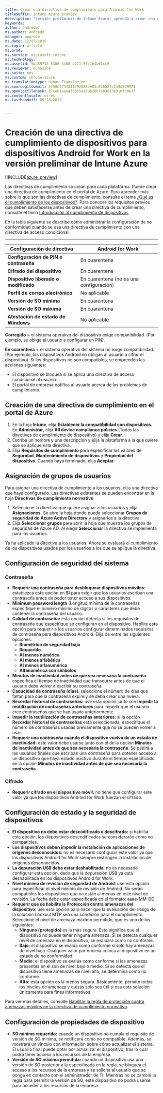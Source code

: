 ```yaml
---
title: Crear una directiva de cumplimiento para Android for Work
titleSuffix: Intune Azure preview
description: "Versión preliminar de Intune Azure: aprenda a crear una directiva de cumplimiento para dispositivos Android for Work."
keywords: 
author: andredm7
ms.author: andredm
manager: angrobe
ms.date: 12/07/2016
ms.topic: article
ms.prod: 
ms.service: microsoft-intune
ms.technology: 
ms.assetid: 9da89713-6306-4468-b211-57cfb4b51cc6
ms.reviewer: muhosabe
ms.suite: ems
ms.custom: intune-azure
ms.translationtype: Human Translation
ms.sourcegitcommit: 3758df744311392528be01c826527c2a9d879975
ms.openlocfilehash: 87ce81aaea38bf5a289b20b7eb3e83e916fc0e3f
ms.contentlocale: es-es
ms.lasthandoff: 05/10/2017


---
```


# <a name="how-to-create-a-device-compliance-policy-for-android-for-work-devices-in-intune-azure-preview"></a>Creación de una directiva de cumplimiento de dispositivos para dispositivos Android for Work en la versión preliminar de Intune Azure


[!INCLUDE[azure_preview](../includes/azure_preview.md)]

Las directivas de cumplimiento se crean para cada plataforma.  Puede crear una directiva de cumplimiento en el portal de Azure. Para aprender más sobre lo que son las directivas de cumplimiento, consulte el tema [¿Qué es el cumplimiento de los dispositivos?](what-is-device-compliance.md). Para conocer los requisitos previos que deben satisfacerse antes de crear una directiva de cumplimiento, consulte el tema [Introducción al cumplimiento de dispositivos](get-started-with-device-compliance.md).

En la tabla siguiente se describe cómo administrar la configuración de no conformidad cuando se usa una directiva de cumplimiento con una directiva de acceso condicional.

--------------------------

|**Configuración de directiva**| **Android for Work** |
| --- | --- |
| **Configuración de PIN o contraseña** |  En cuarentena |
| **Cifrado del dispositivo** |  En cuarentena |
| **Dispositivo liberado o modificado** | En cuarentena (no es una configuración) |
| **Perfil de correo electrónico** | No aplicable |
| **Versión de SO mínima** | En cuarentena |
| **Versión de SO máxima** | En cuarentena |
| **Atestación de estado de Windows** |No aplicable |

**Corregido** = el sistema operativo del dispositivo exige compatibilidad. (Por ejemplo, se obliga al usuario a configurar un PIN).

**En cuarentena** = el sistema operativo del sistema no exige compatibilidad. (Por ejemplo, los dispositivos Android no obligan al usuario a cifrar el dispositivo). Si los dispositivos no son compatibles, se emprenden las acciones siguientes:

- El dispositivo se bloquea si se aplica una directiva de acceso condicional al usuario.
- El portal de empresa notifica al usuario acerca de los problemas de cumplimiento.

## <a name="create-a-compliance-policy-in-the-azure-portal"></a>Creación de una directiva de cumplimiento en el portal de Azure

1. En la hoja **Intune**, elija **Establecer la compatibilidad con dispositivos**. En **Administrar**, elija **All device compliance policies** (Todas las directivas de cumplimiento de dispositivo) y elija **Crear**.
2. Escriba un nombre y una descripción y elija la plataforma a la que quiere que se aplique esta directiva.
3. Elija **Requisitos de cumplimiento** para especificar los valores de **Seguridad**, **Mantenimiento de dispositivos** y **Propiedad del dispositivo**. Cuando haya terminado, elija **Aceptar**.

<!--- 4. Choose **Actions for noncompliance** to say what actions should happen when a device is determined as noncompliant with this policy.
5. In the **Actions for noncompliance** blade, choose **Add** to create a new action.  The action parameters blade allows you to specify the action, email recipients that should receive the notification in addition to the user of the device, and the content of the notification that you want to send.
6. The message template option allows you to create several custom emails depending on when the action is set to take. For example, you can create a message for notifications that are sent for the first time and a different message for final warning before access is blocked. The custom messages that you create can be used for all your device compliance policy.
7. Specify the **Grace period** which determines when that action to take place.  For example, you may want to send a notification as soon as the device is evaluated as noncompliant, but allow some time before enforcing the conditional access policy to block access to company resources like SharePoint online.
8. Choose **Add** to finish creating the action.
9. You can create multiple actions and the sequence in which they should occur. Choose **Ok** when you are finished creating all the actions.--->

## <a name="assign-user-groups"></a>Asignación de grupos de usuarios

Para asignar una directiva de cumplimiento a los usuarios, elija una directiva que haya configurado. Las directivas existentes se pueden encontrar en la hoja **Directivas de cumplimiento normativo**.

1. Seleccione la directiva que quiere asignar a los usuarios y elija **Asignaciones**. Se abre la hoja donde puede seleccionar **Grupos de seguridad de Azure Active Directory** y asignarlos a la directiva.
2. Elija **Seleccionar grupos** para abrir la hoja que muestra los grupos de seguridad de Azure AD.  Al elegir **Seleccionar** la directiva se implementa para los usuarios.

Ya ha aplicado la directiva a los usuarios.  Ahora se evaluará el cumplimiento de los dispositivos usados por los usuarios a los que se aplique la directiva.

<!--- ##  Compliance policy settings--->

## <a name="system-security-settings"></a>Configuración de seguridad del sistema

### <a name="password"></a>Contraseña

- **Requerir una contraseña para desbloquear dispositivos móviles:** establezca esta opción en **Sí** para exigir que los usuarios escriban una contraseña antes de poder tener acceso a sus dispositivos.
- **Minimum password length** (Longitud mínima de la contraseña): especifique el número mínimo de dígitos o caracteres que debe contener la contraseña del usuario.
- **Calidad de contraseña:** esta opción detecta si los requisitos de contraseña que especifique se configuran en el dispositivo. Habilite esta opción para requerir a los usuarios configurar determinados requisitos de contraseña para dispositivos Android. Elija de entre las siguientes opciones:
  - **Biométrico de seguridad baja**
  - **Requerido**
  - **Al menos numérica**
  - **Al menos alfabética**
  - **Al menos alfanumérica**
  - **Alfanumérica con símbolos**
- **Minutos de inactividad antes de que sea necesaria la contraseña**: especifica el tiempo de inactividad que transcurre antes de que el usuario deba volver a escribir su contraseña.
- **Caducidad de contraseña (días)**: seleccione el número de días que faltan para que la contraseña expire y se deba crear una nueva.
- **Recordar historial de contraseñas:** use esta opción junto con **Impedir la reutilización de contraseñas anteriores** para impedir que el usuario cree contraseñas que se han usado anteriormente.
- **Impedir la reutilización de contraseñas anteriores:** si la opción **Recordar historial de contraseñas** está seleccionada, especifique el número de contraseñas usadas previamente que no se pueden volver a usar.
- **Requerir una contraseña cuando el dispositivo vuelva de un estado de inactividad:** este valor debe usarse junto con el de la opción **Minutos de inactividad antes de que sea necesaria la contraseña**. Se pedirá a los usuarios finales que escriban una contraseña para obtener acceso a un dispositivo que haya estado inactivo durante el tiempo especificado en la opción **Minutos de inactividad antes de que sea necesaria la contraseña**.


### <a name="encryption"></a>Cifrado

- **Requerir cifrado en el dispositivo móvil:** no tiene que configurar este valor ya que los dispositivos Android for Work fuerzan el cifrado.


## <a name="device-health-and-security-settings"></a>Configuración de estado y la seguridad de dispositivos

- **El dispositivo no debe estar descodificado o descifrado:** si habilita esta opción, los dispositivos descodificados se considerarán como no compatibles.
- **Los dispositivos deben impedir la instalación de aplicaciones de orígenes desconocidos:** no es necesario configurar este valor ya que los dispositivos Android for Work siempre restringen la instalación de orígenes desconocidos. .
- **La depuración USB debe estar deshabilitada**: no es necesario configurar esta opción, dado que la depuración USB ya está deshabilitada en los dispositivos Android for Work.
- **Nivel mínimo de revisión de seguridad de Android**: use esta opción para especificar el nivel mínimo de revisión de Android. No serán compatibles los dispositivos que no están al menos en este nivel de revisión. La fecha debe estar especificada en el formato: aaaa-MM-DD.
- **Requerir que se habilite la Protección contra amenazas del dispositivo**: use esta opción para hacer que la evaluación del riesgo de la solución Lookout MTP sea una condición para el cumplimiento. Seleccione el nivel de amenaza máximo permitido, que es uno de los siguientes:
  - **Ninguno (protegido)** es la más segura. Esto significa que el dispositivo no puede tener ninguna amenaza. Si se detecta cualquier nivel de amenaza en el dispositivo, se evaluará como no conforme.
  - **Bajo:** el dispositivo se evalúa como conforme si solo hay amenazas de nivel bajo. Cualquier valor por encima coloca al dispositivo en un estado de no conformidad.
  - **Medio:** el dispositivo se evalúa como conforme si las amenazas presentes en él son de nivel bajo o medio. Si se detecta que el dispositivo tiene amenazas de nivel alto, se determina como no conforme.
  - **Alto:** esta opción es la menos segura. Básicamente, permite todos los niveles de amenaza y quizás solo sea útil si usa esta solución únicamente para fines informativos.

Para ver más detalles, consulte [Habilitar la regla de protección contra amenazas móviles en la directiva de cumplimiento normativo](https://docs.microsoft.com/intune/deploy-use/enable-device-threat-protection-rule-in-compliance-policy).

## <a name="device-property-settings"></a>Configuración de propiedades de dispositivo

- **SO mínimo requerido:** cuando un dispositivo no cumpla el requisito de versión de SO mínima, se notificará como no compatible. Además, se mostrará un vínculo con información sobre cómo actualizar el sistema. El usuario final puede optar por actualizar el dispositivo, tras lo cual podrá tener acceso a los recursos de la empresa.
- **Versión de SO máxima permitida:** cuando un dispositivo usa una versión de SO posterior a la especificada en la regla, se bloquea el acceso a los recursos de la empresa y se solicita al usuario que se ponga en contacto con el administrador de TI. Mientras no se cambie la regla para permitir la versión de SO, este dispositivo no podrá usarse para acceder a los recursos de la empresa.

<!--- ## Next steps

[How to monitor device compliance](monitor-device-compliance.md)--->

